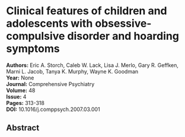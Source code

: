 # Clinical features of children and adolescents with obsessive-compulsive disorder and hoarding symptoms

**Authors:** Eric A. Storch, Caleb W. Lack, Lisa J. Merlo, Gary R. Geffken, Marni L. Jacob, Tanya K. Murphy, Wayne K. Goodman  
**Year:** None  
**Journal:** Comprehensive Psychiatry  
**Volume:** 48  
**Issue:** 4  
**Pages:** 313-318  
**DOI:** 10.1016/j.comppsych.2007.03.001  

## Abstract


